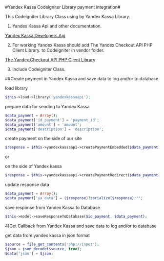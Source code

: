 #Yandex Kassa Codeigniter Library payment integration#

This Codeigniter Library Class using by Yandex Kassa Library. 

1) Yandex Kassa Api and other documentation.

[Yandex Kassa Developers Api](https://kassa.yandex.ru/developers/api)

2) For working Yandex Kassa should add The Yandex.Checkout API PHP Client Library.
to Codeigniter in vendor folder.

[The Yandex.Checkout API PHP Client Library](https://github.com/yandex-money/yandex-checkout-sdk-php.git)

3) Include Codeigniter Class. 

  ##Create peyment in Yandex Kassa and save data to log and/or to database

  load library
  ```php
  $this->load->library('yandexkassaapi');
  ```

  prepare data for sending to Yandex Kassa
  ```php
  $data_payment = Array();
  $data_payment['id_payment'] = 'payment_id';
  $data_payment['amount'] = 'amount';
  $data_payment['description'] = 'description';
  ```

  create payment
  on the side of our site
  ```php
  $response = $this->yandexkassaapi->createPaymentEmbedded($data_payment);
  ```

  or

  on the side of Yandex kassa
  ```php
  $response = $this->yandexkassaapi->createPaymentRedirect($data_payment);
  ```
  
  update response data
  ```php
  $data_payment = Array();
  $data_payment['ya_data'] = ($response)?serialize($response):"";
  ```

  save response from Yandex Kassa to Database
  ```php
  $this->model->saveResponseToDatabase($id_payment, $data_payment);
  ```

4)Get Callback from Yandex Kassa and save data to log and/or to database
  
  get data from yandex kassa in json format
  ```php
  $source = file_get_contents('php://input');
  $json = json_decode($source, true);
  $data['json'] = $json;
  ```
